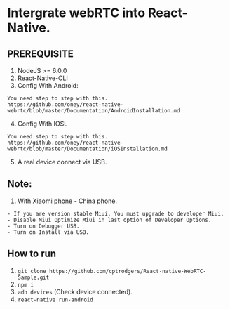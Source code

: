 # Intergrate webRTC into React-Native.
## PREREQUISITE
1. NodeJS >= 6.0.0
2. React-Native-CLI
3. Config With Android:
```
You need step to step with this. 
https://github.com/oney/react-native-webrtc/blob/master/Documentation/AndroidInstallation.md
```
4. Config With IOSL 
```
You need step to step with this.
https://github.com/oney/react-native-webrtc/blob/master/Documentation/iOSInstallation.md
```
5. A real device connect via USB.

## Note: 
1. With Xiaomi phone - China phone.
```
- If you are version stable Miui. You must upgrade to developer Miui.
- Disable Miui Optimize Miui in last option of Developer Options.
- Turn on Debugger USB. 
- Turn on Install via USB.
```

## How to run
1. `git clone https://github.com/cptrodgers/React-native-WebRTC-Sample.git`
2. `npm i`
3. `adb devices` (Check device connected).
4. `react-native run-android`
